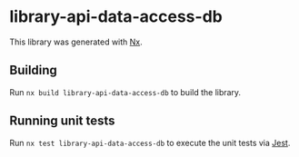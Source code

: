 # library-api-data-access-db

This library was generated with [Nx](https://nx.dev).

## Building

Run `nx build library-api-data-access-db` to build the library.

## Running unit tests

Run `nx test library-api-data-access-db` to execute the unit tests via [Jest](https://jestjs.io).
